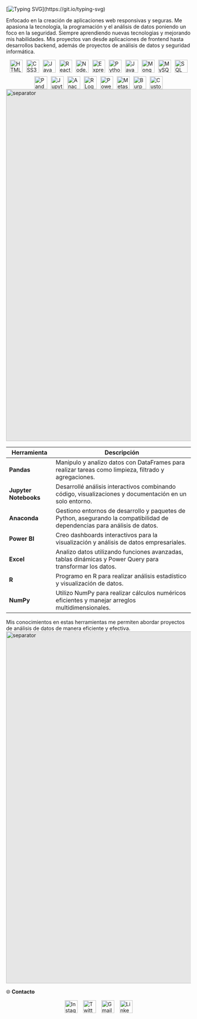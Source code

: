 [![Typing SVG](https://readme-typing-svg.demolab.com/?font=Roboto&width=900&lines=Hola%2C+soy+Cristian+Farias.;desarrollador+de+software;+y+analista+de+datos+competitivo.)](https://git.io/typing-svg)






Enfocado en la creación de aplicaciones web responsivas y seguras. Me apasiona la tecnología, la programación y el análisis de datos poniendo un foco en la seguridad. Siempre aprendiendo nuevas tecnologias y mejorando mis habilidades. Mis proyectos van desde aplicaciones de frontend hasta desarrollos backend, además de proyectos de análisis de datos y seguridad informática.

<div style="display: flex; justify-content: center; gap: 10px; flex-wrap: wrap;">
    <img src="https://cdn.jsdelivr.net/gh/devicons/devicon/icons/html5/html5-original.svg" height="35" alt="HTML5 Logo"/>
    <img src="https://cdn.jsdelivr.net/gh/devicons/devicon/icons/css3/css3-original.svg" height="35" alt="CSS3 Logo"/>
    <img src="https://cdn.jsdelivr.net/gh/devicons/devicon/icons/javascript/javascript-original.svg" height="35" alt="JavaScript Logo"/>
    <img src="https://cdn.jsdelivr.net/gh/devicons/devicon/icons/react/react-original.svg" height="35" alt="React Logo"/>
    <img src="https://cdn.jsdelivr.net/gh/devicons/devicon/icons/nodejs/nodejs-original.svg" height="35" alt="Node.js Logo"/>
    <img src="https://cdn.jsdelivr.net/gh/devicons/devicon/icons/express/express-original.svg" height="35" alt="Express Logo"/>
    <img src="https://cdn.jsdelivr.net/gh/devicons/devicon/icons/python/python-original.svg" height="35" alt="Python Logo"/>
    <img src="https://cdn.jsdelivr.net/gh/devicons/devicon/icons/java/java-original.svg" height="35" alt="Java Logo"/>    
    <img src="https://cdn.jsdelivr.net/gh/devicons/devicon/icons/mongodb/mongodb-original.svg" height="35" alt="MongoDB Logo"/>
    <img src="https://cdn.jsdelivr.net/gh/devicons/devicon/icons/mysql/mysql-original.svg" height="35" alt="MySQL Logo"/>
    <img src="https://www.svgrepo.com/show/303229/microsoft-sql-server-logo.svg" height="35" alt="SQL Server Logo"/>
    <img src="https://cdn.jsdelivr.net/gh/devicons/devicon/icons/pandas/pandas-original.svg" height="35" alt="Pandas Logo"/>
    <img src="https://cdn.jsdelivr.net/gh/devicons/devicon/icons/jupyter/jupyter-original.svg" height="35" alt="Jupyter Logo"/>
    <img src="https://icon.icepanel.io/Technology/svg/Anaconda.svg" height="35" alt="Anaconda Logo"/>
    <img src="https://uxwing.com/wp-content/themes/uxwing/download/brands-and-social-media/r-programming-language-icon.png" height="35" alt="R Logo"/>
    <img src="https://1000marcas.net/wp-content/uploads/2022/08/Microsoft-Power-BI-Logo.png" height="35" alt="Power BI Logo"/>
    <img src="https://img.icons8.com/?size=256w&id=97AFS4JiW8vx&format=png" height="35" alt="Metasploit Logo"/>
    <img src="https://upload.wikimedia.org/wikipedia/commons/e/e6/Logo_burpsuite.jpg" height="35" alt="BurpSuite Logo"/>
    <img src="https://github.com/user-attachments/assets/2bf7ac58-7ad1-44b1-94cf-48e3bf0d3d3c" height="35" alt="Custom Logo"/>
</div>

<img style="display: block; margin: auto; background-color: hsl(0, 0%, 90%); width: 100vw; height: auto;" src="https://user-images.githubusercontent.com/74038190/212284115-f47cd8ff-2ffb-4b04-b5bf-4d1c14c0247f.gif" alt="separator" />

| Herramienta             | Descripción                                                                                                      |
| ----------------------- | ---------------------------------------------------------------------------------------------------------------- |
| **Pandas**              | Manipulo y analizo datos con DataFrames para realizar tareas como limpieza, filtrado y agregaciones.              |
| **Jupyter Notebooks**   | Desarrollé análisis interactivos combinando código, visualizaciones y documentación en un solo entorno.           |
| **Anaconda**            | Gestiono entornos de desarrollo y paquetes de Python, asegurando la compatibilidad de dependencias para análisis de datos. |
| **Power BI**            | Creo dashboards interactivos para la visualización y análisis de datos empresariales.                            |
| **Excel**               | Analizo datos utilizando funciones avanzadas, tablas dinámicas y Power Query para transformar los datos.          |
| **R**                   | Programo en R para realizar análisis estadístico y visualización de datos.                                       |
| **NumPy**               | Utilizo NumPy para realizar cálculos numéricos eficientes y manejar arreglos multidimensionales.                  |

Mis conocimientos en estas herramientas me permiten abordar proyectos de análisis de datos de manera eficiente y efectiva.
<img style="display: block; margin: auto; background-color: hsl(0, 0%, 90%); width: 100vw; height: auto;" src="https://user-images.githubusercontent.com/74038190/212284115-f47cd8ff-2ffb-4b04-b5bf-4d1c14c0247f.gif" alt="separator" />

🌐 **Contacto**
<div style="display: flex; justify-content: center; gap: 15px;">
  <a href="https://www.instagram.com/tu_perfil" target="_blank" rel="noopener noreferrer">
    <img src="https://img.shields.io/static/v1?message=Instagram&logo=instagram&label=&color=E4405F&logoColor=white&labelColor=&style=for-the-badge" height="35" alt="Instagram logo" />
  </a>
    <a href="https://x.com/CrisitanHFarias" target="_blank" rel="noopener noreferrer">
    <img src="https://img.shields.io/static/v1?message=Twitter&logo=twitter&label=&color=1DA1F2&logoColor=white&labelColor=&style=for-the-badge" height="35" alt="Twitter logo" />
  </a>
  <a href="mailto:jerybbkuuukkrjhwioio@gmail.com" target="_blank" rel="noopener noreferrer">
    <img src="https://img.shields.io/static/v1?message=Gmail&logo=gmail&label=&color=D14836&logoColor=white&labelColor=&style=for-the-badge" height="35" alt="Gmail logo" />
  </a>
  <a href="https://www.linkedin.com/in/tu-perfil" target="_blank" rel="noopener noreferrer">
    <img src="https://img.shields.io/static/v1?message=LinkedIn&logo=linkedin&label=&color=0077B5&logoColor=white&labelColor=&style=for-the-badge" height="35" alt="LinkedIn logo" />
  </a>
</div>




